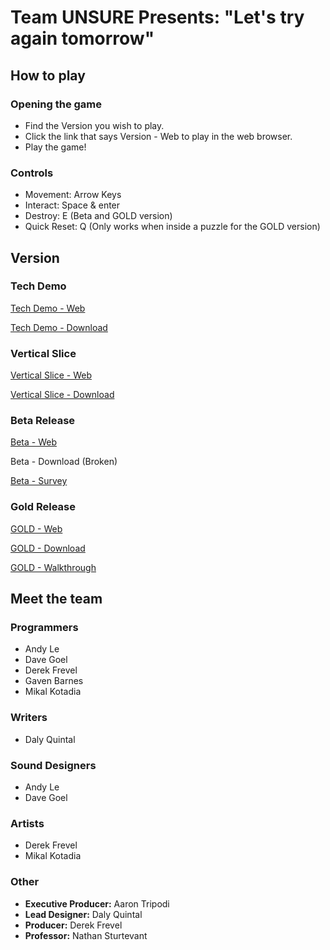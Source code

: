 # Team UNSURE Presents: "Let's try again tomorrow"

## How to play

### Opening the game
- Find the Version you wish to play.
- Click the link that says Version - Web to play in the web browser.
- Play the game!

### Controls
- Movement: Arrow Keys
- Interact: Space & enter
- Destroy: E (Beta and GOLD version)
- Quick Reset: Q (Only works when inside a puzzle for the GOLD version)

## Version

### Tech Demo

[Tech Demo - Web](/TechDemo/index.html)

[Tech Demo - Download](TechDemo.zip)
  
### Vertical Slice
  
[Vertical Slice - Web](/VSDemo/index.html)

[Vertical Slice - Download](TechDemo.zip)

### Beta Release
  
[Beta - Web](/Beta/index.html)

Beta - Download (Broken)

[Beta - Survey](https://forms.gle/XsQPDHHZtUzMsfZo6)

### Gold Release
  
[GOLD - Web](/GOLD/index.html)

[GOLD - Download](GOLD.zip)

[GOLD - Walkthrough](Walkthrough.zip)

## Meet the team

### Programmers

- Andy Le
- Dave Goel
- Derek Frevel
- Gaven Barnes
- Mikal Kotadia

### Writers

- Daly Quintal

### Sound Designers

- Andy Le
- Dave Goel

### Artists

- Derek Frevel
- Mikal Kotadia

### Other

- **Executive Producer:** Aaron Tripodi
- **Lead Designer:** Daly Quintal
- **Producer:** Derek Frevel
- **Professor:** Nathan Sturtevant
